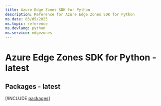 ```yaml
---
title: Azure Edge Zones SDK for Python
description: Reference for Azure Edge Zones SDK for Python
ms.date: 03/05/2025
ms.topic: reference
ms.devlang: python
ms.service: edgezones
---
```

# Azure Edge Zones SDK for Python - latest
## Packages - latest
[!INCLUDE [packages](edge-zones-index.md)]